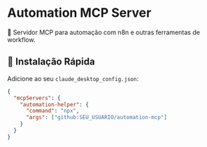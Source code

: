 # Automation MCP Server

🤖 Servidor MCP para automação com n8n e outras ferramentas de workflow.

## 🚀 Instalação Rápida

Adicione ao seu `claude_desktop_config.json`:

```json
{
  "mcpServers": {
    "automation-helper": {
      "command": "npx",
      "args": ["github:SEU_USUARIO/automation-mcp"]
    }
  }
}

